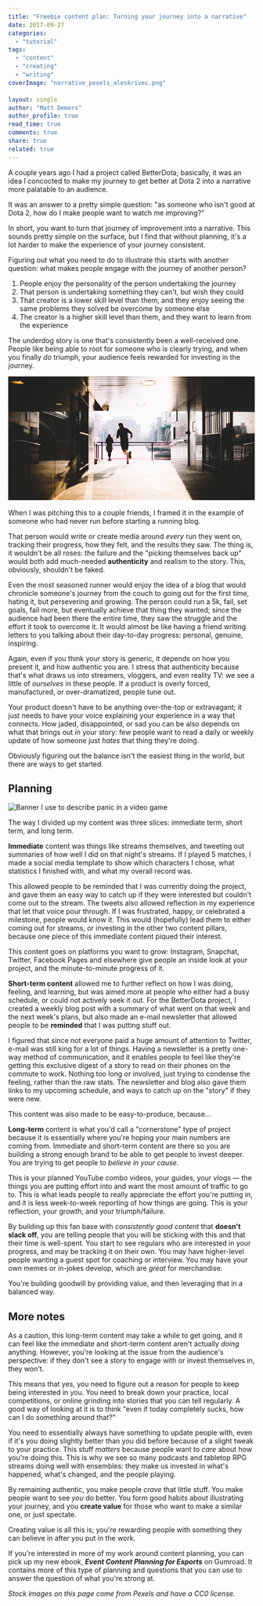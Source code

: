 ```yaml
---
title: "Freebie content plan: Turning your journey into a narrative"
date: 2017-09-27
categories: 
  - "tutorial"
tags: 
  - "content"
  - "creating"
  - "writing"
coverImage: "narrative_pexels_aleskrivec.png"

layout: single
author: "Matt Demers"
author_profile: true
read_time: true
comments: true
share: true
related: true
---
```


A couple years ago I had a project called BetterDota; basically, it was an idea I concocted to make my journey to get better at Dota 2 into a narrative more palatable to an audience.

It was an answer to a pretty simple question: "as someone who isn't good at Dota 2, how do I make people want to watch me improving?"

In short, you want to turn that journey of improvement into a narrative. This sounds pretty simple on the surface, but I find that without planning, it's a lot harder to make the experience of your journey consistent.

Figuring out what you need to do to illustrate this starts with another question: what makes people engage with the journey of another person?

1. People enjoy the personality of the person undertaking the journey
2. That person is undertaking something they can't, but wish they could
3. That creator is a lower skill level than them, and they enjoy seeing the same problems they solved be overcome by someone else
4. The creator is a higher skill level than them, and they want to learn from the experience

The underdog story is one that's consistently been a well-received one. People like being able to root for someone who is clearly trying, and when you finally _do_ triumph, your audience feels rewarded for investing in the journey.

![](/assets/images/pexels_running_negativespace.png)

When I was pitching this to a couple friends, I framed it in the example of someone who had never run before starting a running blog.

That person would write or create media around _every_ run they went on, tracking their progress, how they felt, and the results they saw. The thing is, it wouldn't be all roses: the failure and the "picking themselves back up" would both add much-needed **authenticity** and realism to the story. This, obviously, shouldn't be faked.

Even the most seasoned runner would enjoy the idea of a blog that would chronicle someone's journey from the couch to going out for the first time, hating it, but persevering and growing. The person could run a 5k, fail, set goals, fail more, but eventually achieve that thing they wanted; since the audience had been there the entire time, they saw the struggle and the effort it took to overcome it. It would almost be like having a friend writing letters to you talking about their day-to-day progress: personal, genuine, inspiring.

Again, even if you think your story is generic, it depends on how you present it, and how authentic you are. I stress that authenticity because that's what draws us into streamers, vloggers, and even reality TV: we see a little of _ourselves_ in these people. If a product is overly forced, manufactured, or over-dramatized, people tune out.

Your product doesn't have to be anything over-the-top or extravagant; it just needs to have your voice explaining your experience in a way that connects. How jaded, disappointed, or sad you can be also depends on what that brings out in your story: few people want to read a daily or weekly update of how someone just _hates_ that thing they're doing.

Obviously figuring out the balance isn't the easiest thing in the world, but there are ways to get started.

## Planning

![Banner I use to describe panic in a video game](images/ogre_panic_banner.png)

The way I divided up my content was three slices: immediate term, short term, and long term.

**Immediate** content was things like streams themselves, and tweeting out summaries of how well I did on that night's streams. If I played 5 matches, I made a social media template to show which characters I chose, what statistics I finished with, and what my overall record was.

This allowed people to be reminded that I was currently doing the project, and gave them an easy way to catch up if they were interested but couldn't come out to the stream. The tweets also allowed reflection in my experience that let that voice pour through. If I was frustrated, happy, or celebrated a milestone, people would know it. This would (hopefully) lead them to either coming out for streams, or investing in the other two content pillars, because one piece of this immediate content piqued their interest.

This content goes on platforms you want to grow: Instagram, Snapchat, Twitter, Facebook Pages and elsewhere give people an inside look at your project, and the minute-to-minute progress of it.

**Short-term content** allowed me to further reflect on how I was doing, feeling, and learning, but was aimed more at people who either had a busy schedule, or could not actively seek it out. For the BetterDota project, I created a weekly blog post with a summary of what went on that week and the next week's plans, but also made an e-mail newsletter that allowed people to be **reminded** that I was putting stuff out.

I figured that since not everyone paid a huge amount of attention to Twitter, e-mail was still king for a lot of things. Having a newsletter is a pretty one-way method of communication, and it enables people to feel like they're getting this exclusive digest of a story to read on their phones on the commute to work. Nothing too long or involved, just trying to condense the feeling, rather than the raw stats. The newsletter and blog also gave them links to my upcoming schedule, and ways to catch up on the "story" if they were new.

This content was also made to be easy-to-produce, because...

**Long-term** content is what you'd call a "cornerstone" type of project because it is essentially where you're hoping your main numbers are coming from. Immediate and short-term content are there so you are building a strong enough brand to be able to get people to invest deeper. You are trying to get people to _believe in your cause_.

This is your planned YouTube combo videos, your guides, your vlogs — the things you are putting effort into and want the most amount of traffic to go to. This is what leads people to really appreciate the effort you're putting in, and it is less week-to-week reporting of how things are going. This is your reflection, your growth, and your triumph/failure.

By building up this fan base with _consistently good content_ that **doesn't slack off**, you are telling people that you will be sticking with this and that their time is well-spent. You start to see regulars who are interested in your progress, and may be tracking it on their own. You may have higher-level people wanting a guest spot for coaching or interview. You may have your own memes or in-jokes develop, which are _great_ for merchandise.

You're building goodwill by providing value, and then leveraging that in a balanced way.

## More notes

As a caution, this long-term content may take a while to get going, and it can feel like the immediate and short-term content aren't actually _doing_ anything. However, you're looking at the issue from the audience's perspective: if they don't see a story to engage with or invest themselves in, they won't.

This means that yes, you need to figure out a reason for people to keep being interested in you. You need to break down your practice, local competitions, or online grinding into stories that you can tell regularly. A good way of looking at it is to think "even if today completely sucks, how can I do something around that?"

You need to essentially always have something to update people with, even if it's you doing slightly better than you did before because of a slight tweak to your practice. This stuff _matters_ because people want to _care_ about how you're doing this. This is why we see so many podcasts and tabletop RPG streams doing well with ensembles: they make us invested in what's happened, what's changed, and the people playing.

By remaining authentic, you make people _crave_ that little stuff. You make people want to see _you_ do better. You form good habits about illustrating your journey, and you **create value** for those who want to make a similar one, or just spectate.

Creating value is all this is; you're rewarding people with something they can believe in after you put in the work.

If you're interested in more of my work around content planning, you can pick up my new ebook, _**Event Content Planning for Esports**_ on Gumroad. It contains more of this type of planning and questions that you can use to answer the question of what you're strong at.

_Stock images on this page come from Pexels and have a CC0 license._
